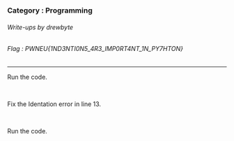 ### Category : Programming
###### Write-ups by drewbyte
###### Flag : PWNEU{1ND3NTI0N5_4R3_IMP0RT4NT_1N_PY7HTON}

---

Run the code.


<br>
<img src="https://github.com/drew-byte/pwneu-writeups/blob/main/00x8%20saved%20images/Pasted%20image%2020240321013333.png" alt="">
 <br>
 
 
Fix the Identation error in line 13.


<br>
<img src="https://github.com/drew-byte/pwneu-writeups/blob/main/00x8%20saved%20images/Pasted%20image%2020240321013352.png" alt="">
 <br>
 
 
Run the code.


<br>
<img src="https://github.com/drew-byte/pwneu-writeups/blob/main/00x8%20saved%20images/Pasted%20image%2020240321013410.png" alt="">
 <br>
 
 